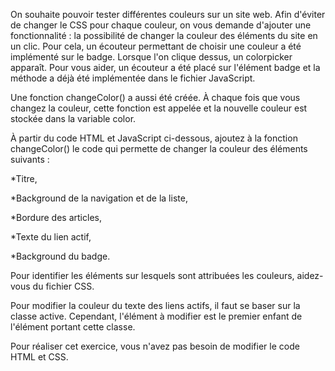 On souhaite pouvoir tester différentes couleurs sur un site web. Afin d'éviter de changer le CSS pour chaque couleur, on vous demande d'ajouter une fonctionnalité : la possibilité de changer la couleur des éléments du site en un clic. Pour cela, un écouteur permettant de choisir une couleur a été implémenté sur le badge. Lorsque l'on clique dessus, un colorpicker apparaît.
Pour vous aider, un écouteur a été placé sur l'élément badge et la méthode a déjà été implémentée dans le fichier JavaScript.

Une fonction changeColor() a aussi été créée. À chaque fois que vous changez la couleur, cette fonction est appelée et la nouvelle couleur est stockée dans la variable color.

À partir du code HTML et JavaScript ci-dessous, ajoutez à la fonction changeColor() le code qui permette de changer la couleur des éléments suivants :

\*Titre,

\*Background de la navigation et de la liste,

\*Bordure des articles,

\*Texte du lien actif,

\*Background du badge.

Pour identifier les éléments sur lesquels sont attribuées les couleurs, aidez-vous du fichier CSS.

Pour modifier la couleur du texte des liens actifs, il faut se baser sur la classe active. Cependant, l'élément à modifier est le premier enfant de l'élément portant cette classe.

Pour réaliser cet exercice, vous n'avez pas besoin de modifier le code HTML et CSS.
